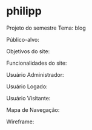 # philipp
Projeto do semestre
Tema: blog

Público-alvo:

Objetivos do site:

Funcionalidades do site:

Usuário Administrador:

Usuário Logado:

Usuário Visitante:

Mapa de Navegação:

Wireframe:
